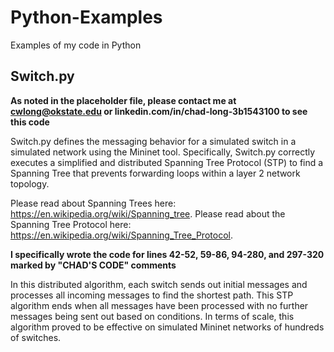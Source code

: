 # Python-Examples
Examples of my code in Python

## Switch.py

**As noted in the placeholder file, please contact me at cwlong@okstate.edu or linkedin.com/in/chad-long-3b1543100 to see this code**

Switch.py defines the messaging behavior for a simulated switch in a simulated network using the Mininet tool. Specifically, Switch.py correctly executes a simplified and distributed Spanning Tree Protocol (STP) to find a Spanning Tree that prevents forwarding loops within a layer 2 network topology.

Please read about Spanning Trees here: https://en.wikipedia.org/wiki/Spanning_tree. 
Please read about the Spanning Tree Protocol here: https://en.wikipedia.org/wiki/Spanning_Tree_Protocol.

**I specifically wrote the code for lines 42-52, 59-86, 94-280, and 297-320 marked by "CHAD'S CODE" comments**

In this distributed algorithm, each switch sends out initial messages and processes all incoming messages to find the shortest path. This STP algorithm ends when all messages have been processed with no further messages being sent out based on conditions. In terms of scale, this algorithm proved to be effective on simulated Mininet networks of hundreds of switches.
